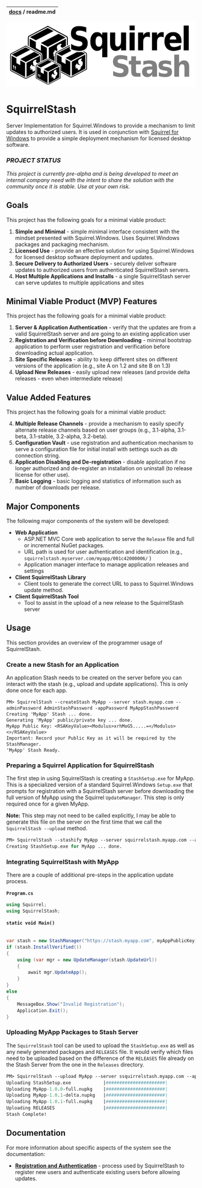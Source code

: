 | [docs](.) / readme.md |
|:---|

![](docs/artwork/Squirrel-Stash-Logo.png)

# SquirrelStash
Server Implementation for Squirrel.Windows to provide a mechanism to limit updates to authorized users. It is used in conjunction with [Squirrel for Windows](https://github.com/Squirrel/Squirrel.Windows) to provide a simple deployment mechanism for licensed desktop software.

### *PROJECT STATUS*
*This project is currently pre-alpha and is being developed to meet an internal company need with the intent to share the solution with the community once it is stable. Use at your own risk.*

## Goals
This project has the following goals for a minimal viable product:

1. **Simple and Minimal** - simple minimal interface consistent with the mindset presented with Squirrel.Windows. Uses Squirrel.Windows packages and packaging mechanism.
2. **Licensed Use** - provide an effective solution for using Squirrel.Windows for licensed desktop software deployment and updates.
3. **Secure Delivery to Authorized Users** - securely deliver software updates to authorized users from authenticated SquirrelStash servers.
4. **Host Multiple Applications and Installs** - a single SquirrelStash server can serve updates to multiple applications and sites 

## Minimal Viable Product (MVP) Features
This project has the following goals for a minimal viable product:

1. **Server & Application Authentication** - verify that the updates are from a valid SquirrelStash server and are going to an existing application user
2. **Registration and Verification before Downloading** - minimal bootstrap application to perform user registration and verification before downloading actual application.
2. **Site Specific Releases** - ability to keep different sites on different versions of the application (e.g., site A on 1.2  and site B on 1.3)
3. **Upload New Releases** - easily upload new releases (and provide delta releases - even when intermediate release)

## Value Added Features
This project has the following goals for a minimal viable product:

4. **Multiple Release Channels** - provide a mechanism to easily specify alternate release channels based on user groups (e.g., 3.1-alpha, 3.1-beta, 3.1-stable, 3.2-alpha, 3.2-beta).
5. **Configuration Vault** - use registration and authentication mechanism to serve a configuration file for initial install with settings such as db connection string.
6. **Application Disabling and De-registration** - disable application if no longer authorized and de-register an installation on uninstall (to release license for other use).
5. **Basic Logging** - basic logging and statistics of information such as number of downloads per release.

## Major Components
The following major components of the system will be developed:

* **Web Application**
	* ASP.NET MVC Core web application to serve the `Release` file and full or incremental NuGet packages.
	* URL path is used for user authentication and identification (e.g., `squirrelstash.myserver.com/myapp/001c42000006/` )
	* Application manager interface to manage application releases and settings
* **Client SquirrelStash Library**
	* Client tools to generate the correct URL to pass to Squirrel.Windows update method.
* **Client SquirrelStash Tool**
	* Tool to assist in the upload of a new release to the SquirrelStash server

## Usage

This section provides an overview of the programmer usage of SquirrelStash.

### Create a new Stash for an Application

An application Stash needs to be created on the server before you can interact with the stash (e.g., upload and update applications). This is only done once for each app.

~~~psSquirrelStash
PM> SquirrelStash --createStash MyApp --server stash.myapp.com --adminPassword AdminStashPassword -appPassword MyAppStashPassword
Creating 'MyApp' Stash ... done.
Generating 'MyApp' public/private key ... done.
MyApp Public Key: <RSAKeyValue><Modulus>xrhMoG5.....=</Modulus><>/RSAKeyValue>
Important: Record your Public Key as it will be required by the StashManager.
'MyApp' Stash Ready.
~~~

### Preparing a Squirrel Application for SquirrelStash

The first step in using SquirrelStash is creating a `StashSetup.exe` for MyApp. This is a specialized version of a standard Squirrel.Windows `Setup.exe` that prompts for registration with a SquirrelStash server before downloading the full version of MyApp using the Squirrel `UpdateManager`. This step is only required once for a given MyApp.

**Note:** This step may not need to be called explicitly, I may be able to generate this file on the server on the first time that we call the `SquirrelStash --upload` method. 

~~~ps
PM> SquirrelStash --stashify MyApp --server squirrelstash.myapp.com --appPassword MyAppStashPassword
Creating StashSetup.exe for MyApp ... done.
~~~

### Integrating SquirrelStash with MyApp

There are a couple of additional pre-steps in the application update process.


**`Program.cs`**

~~~cs
using Squirrel;
using SquirrelStash;
~~~

**`static void Main()`**

~~~cs

var stash = new StashManager("https://stash.myapp.com", myAppPublicKey);
if (stash.InstallVerified())
{
	using (var mgr = new UpdateManager(stash.UpdateUrl))
	{
	    await mgr.UpdateApp();
	}
}
else
{
	MessageBox.Show("Invalid Registration");
	Application.Exit();
}
~~~

### Uploading MyApp Packages to Stash Server

The `SquirrelStash` tool can be used to upload the `StashSetup.exe` as well as any newly generated packages and `RELEASES` file. It would verify which files need to be uploaded based on the difference of the `RELEASES` file already on the Stash Server from the one in the `Releases` directory.

~~~pm
PM> SquirrelStash --upload MyApp --server ssquirrelstash.myapp.com --appPassword MyAppStashPassword
Uploading StashSetup.exe            |######################|
Uploading MyApp-1.0.0-full.nupkg    |######################|
Uploading MyApp-1.0.1-delta.nupkg   |######################|
Uploading MyApp-1.0.1-full.nupkg    |######################|
Uploading RELEASES                  |######################|
Stash Complete!
~~~




## Documentation
For more information about specific aspects of the system see the documentation:

* [**Registration and Authentication**](docs/RegistrationAndAuthentication.md) - process used by SquirrelStash to register new users and authenticate existing users before allowing updates.